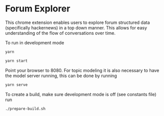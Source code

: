 # Forum Explorer

This chrome extension enables users to explore forum structured data (specifically hackernews) in a top down manner. This allows for easy understanding of the flow of conversations over time.

To run in development mode  

```sh
yarn

yarn start
```
Point your browser to 8080. For topic modeling it is also necessary to have the model server running, this can be done by running

```sh
yarn serve
```

To create a build, make sure development mode is off (see constants file) run

```sh
./prepare-build.sh
```

